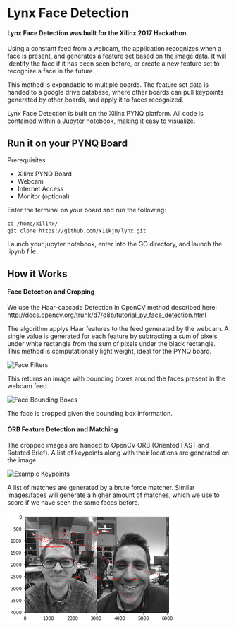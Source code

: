 # Lynx Face Detection

#### Lynx Face Detection was built for the Xilinx 2017 Hackathon.
Using a constant feed from a webcam, the application recognizes when a face is present, and generates a feature set based on the image data. It will identify the face if it has been seen before, or create a new feature set to recognize a face in the future.

This method is expandable to multiple boards. The feature set data is handed to a google drive database, where other boards can pull keypoints generated by other boards, and apply it to faces recognized.

Lynx Face Detection is built on the Xilinx PYNQ platform. All code is contained within a Jupyter notebook, making it easy to visualize.

## Run it on your PYNQ Board

Prerequisites
* Xilinx PYNQ Board
* Webcam
* Internet Access
* Monitor (optional)

Enter the terminal on your board and run the following:
```
cd /home/xilinx/
git clone https://github.com/x11kjm/lynx.git
```
Launch your jupyter notebook, enter into the GO directory, and launch the .ipynb file.

## How it Works
#### Face Detection and Cropping 
We use the Haar-cascade Detection in OpenCV method described here:
http://docs.opencv.org/trunk/d7/d8b/tutorial_py_face_detection.html

The algorithm applys Haar features to the feed generated by the webcam. A single value is generated for each feature by subtracting a sum of pixels under white rectangle from the sum of pixels under the black rectangle. This method is computationally light weight, ideal for the PYNQ board.

![Face Filters](http://docs.opencv.org/trunk/haar.png)

This returns an image with bounding boxes around the faces present in the webcam feed.

![Face Bounding Boxes](http://docs.opencv.org/trunk/face.jpg)

The face is cropped given the bounding box information.

#### ORB Feature Detection and Matching
The cropped images are handed to OpenCV ORB (Oriented FAST and Rotated Brief).
A list of keypoints along with their locations are generated on the image.

![Example Keypoints](http://docs.opencv.org/3.0-beta/_images/orb_kp.jpg)

A list of matches are generated by a brute force matcher. Similar images/faces will generate a higher amount of matches, which we use to score if we have seen the same faces before.

![Comparison of Keypoints](/GO/images/comparison.png)




